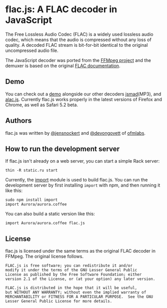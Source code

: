 flac.js: A FLAC decoder in JavaScript
=====================================

The Free Lossless Audio Codec (FLAC) is a widely used lossless audio codec, which means that the audio is compressed 
without any loss of quality.  A decoded FLAC stream is bit-for-bit identical to the original uncompressed audio file.

The JavaScript decoder was ported from the [FFMpeg project](http://ffmpeg.org/) and the demuxer is based on the original
[FLAC documentation](http://flac.sourceforge.net/format.html).

## Demo

You can check out a [demo](http://labs.official.fn/codecs/flac.js/) alongside our other decoders 
[jsmad](http://github.com/nddrylliog/jsmad)(MP3), and [alac.js](http://github.com/ofmlabs/alac.js).  Currently flac.js
works properly in the latest versions of Firefox and Chrome, as well as Safari 5.2 beta.

## Authors

flac.js was written by [@jensnockert](http://github.com/jensnockert) and [@devongovett](http://github.com/devongovett) 
of [ofmlabs](http://ofmlabs.org/).

## How to run the development server

If flac.js isn't already on a web server, you can start a simple Rack server:

    thin -R static.ru start
    
Currently, the [import](https://github.com/devongovett/import) module is used to build flac.js.  You can run
the development server by first installing `import` with npm, and then running it like this:

    sudo npm install import
    import Aurora/aurora.coffee
    
You can also build a static version like this:

    import Aurora/aurora.coffee flac.js
    
## License

flac.js is licensed under the same terms as the original FLAC decoder in FFMpeg. The original
license follows.

    FLAC.js is free software; you can redistribute it and/or
    modify it under the terms of the GNU Lesser General Public
    License as published by the Free Software Foundation; either
    version 2.1 of the License, or (at your option) any later version.

    FLAC.js is distributed in the hope that it will be useful,
    but WITHOUT ANY WARRANTY; without even the implied warranty of
    MERCHANTABILITY or FITNESS FOR A PARTICULAR PURPOSE.  See the GNU
    Lesser General Public License for more details.